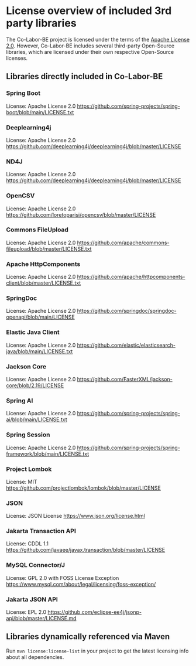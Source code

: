 # License overview of included 3rd party libraries

The Co-Labor-BE project is licensed under the terms of the [Apache License 2.0](LICENSE.md).
However, Co-Labor-BE includes several third-party Open-Source libraries,
which are licensed under their own respective Open-Source licenses.

## Libraries directly included in Co-Labor-BE

### Spring Boot

License: Apache License 2.0
https://github.com/spring-projects/spring-boot/blob/main/LICENSE.txt

### Deeplearning4j

License: Apache License 2.0
https://github.com/deeplearning4j/deeplearning4j/blob/master/LICENSE

### ND4J

License: Apache License 2.0
https://github.com/deeplearning4j/deeplearning4j/blob/master/LICENSE

### OpenCSV

License: Apache License 2.0
https://github.com/loretoparisi/opencsv/blob/master/LICENSE

### Commons FileUpload

License: Apache License 2.0
https://github.com/apache/commons-fileupload/blob/master/LICENSE.txt

### Apache HttpComponents

License: Apache License 2.0
https://github.com/apache/httpcomponents-client/blob/master/LICENSE.txt

### SpringDoc

License: Apache License 2.0
https://github.com/springdoc/springdoc-openapi/blob/main/LICENSE

### Elastic Java Client

License: Apache License 2.0
https://github.com/elastic/elasticsearch-java/blob/main/LICENSE.txt

### Jackson Core

License: Apache License 2.0
https://github.com/FasterXML/jackson-core/blob/2.19/LICENSE

### Spring AI

License: Apache License 2.0
https://github.com/spring-projects/spring-ai/blob/main/LICENSE.txt

### Spring Session

License: Apache License 2.0
https://github.com/spring-projects/spring-framework/blob/main/LICENSE.txt

### Project Lombok

License: MIT
https://github.com/projectlombok/lombok/blob/master/LICENSE

### JSON

License: JSON License
https://www.json.org/license.html

### Jakarta Transaction API

License: CDDL 1.1
https://github.com/javaee/javax.transaction/blob/master/LICENSE

### MySQL Connector/J

License: GPL 2.0 with FOSS License Exception
https://www.mysql.com/about/legal/licensing/foss-exception/

### Jakarta JSON API

License: EPL 2.0
https://github.com/eclipse-ee4j/jsonp-api/blob/master/LICENSE.md

## Libraries dynamically referenced via Maven

Run `mvn license:license-list` in your project to get the latest licensing info about all dependencies.
